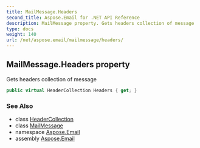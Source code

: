 ```yaml
---
title: MailMessage.Headers
second_title: Aspose.Email for .NET API Reference
description: MailMessage property. Gets headers collection of message
type: docs
weight: 140
url: /net/aspose.email/mailmessage/headers/
---
```

## MailMessage.Headers property

Gets headers collection of message

```csharp
public virtual HeaderCollection Headers { get; }
```

### See Also

* class [HeaderCollection](../../../aspose.email.mime/headercollection/)
* class [MailMessage](../)
* namespace [Aspose.Email](../../mailmessage/)
* assembly [Aspose.Email](../../../)


